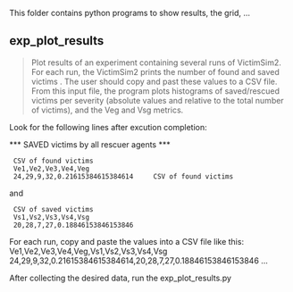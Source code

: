 This folder contains python programs to show results, the grid, ...

exp_plot_results
----------------
>   Plot results of an experiment containing several runs of VictimSim2.  For each run, the VictimSim2 prints the number of found and saved victims . The user should copy and past these values to a CSV file. From this input file, the program plots histograms of saved/rescued victims per severity  (absolute values and relative to the total number of victims), and the Veg and Vsg metrics.

Look for the following lines after excution completion:
 
 *** SAVED victims by all rescuer agents ***
 
     CSV of found victims
     Ve1,Ve2,Ve3,Ve4,Veg
     24,29,9,32,0.21615384615384614     CSV of found victims

and

     CSV of saved victims
     Vs1,Vs2,Vs3,Vs4,Vsg
     20,28,7,27,0.18846153846153846

For each run, copy and paste the values into a CSV file like this:
Ve1,Ve2,Ve3,Ve4,Veg,Vs1,Vs2,Vs3,Vs4,Vsg
24,29,9,32,0.21615384615384614,20,28,7,27,0.18846153846153846
...

After collecting the desired data, run the exp_plot_results.py

